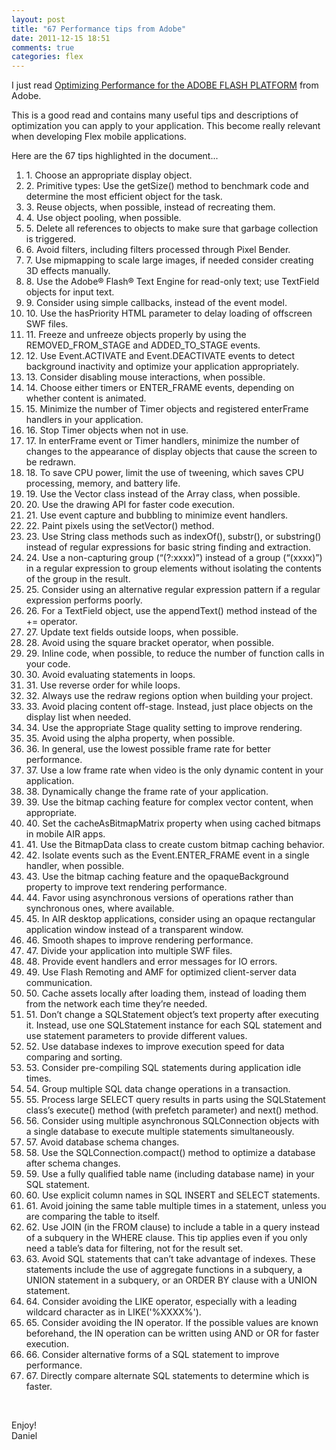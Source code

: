 ```yaml
---
layout: post
title: "67 Performance tips from Adobe"
date: 2011-12-15 18:51
comments: true
categories: flex
---
```


I just read  [Optimizing Performance for the ADOBE FLASH PLATFORM](http://help.adobe.com/en_US/as3/mobile/flashplatform_optimizing_content.pdf) from Adobe.

This is a good read and contains many useful tips and descriptions of optimization you can apply to your application. This become really relevant when developing Flex mobile applications.

Here are the 67 tips highlighted in the document... 

<!--more-->

<ol>
<li>1. Choose an appropriate display object.</li>
<li>2. Primitive types: Use the getSize() method to benchmark code and determine the most efficient object for the task.</li>
<li>3. Reuse objects, when possible, instead of recreating them.</li>
<li>4. Use object pooling, when possible.</li>
<li>5. Delete all references to objects to make sure that garbage collection is triggered.</li>
<li>6. Avoid filters, including filters processed through Pixel Bender.</li>
<li>7. Use mipmapping to scale large images, if needed consider creating 3D effects manually.</li>
<li>8. Use the Adobe® Flash® Text Engine for read-only text; use TextField objects for input text.</li>
<li>9. Consider using simple callbacks, instead of the event model.</li>
<li>10. Use the hasPriority HTML parameter to delay loading of offscreen SWF files.</li>
<li>11. Freeze and unfreeze objects properly by using the REMOVED_FROM_STAGE and ADDED_TO_STAGE events.</li>
<li>12. Use Event.ACTIVATE and Event.DEACTIVATE events to detect background inactivity and optimize your application appropriately.</li>
<li>13. Consider disabling mouse interactions, when possible.</li>
<li>14. Choose either timers or ENTER_FRAME events, depending on whether content is animated.</li>
<li>15. Minimize the number of Timer objects and registered enterFrame handlers in your application.</li>
<li>16. Stop Timer objects when not in use.</li>
<li>17. In enterFrame event or Timer handlers, minimize the number of changes to the appearance of display objects that cause the screen to be redrawn.</li>
<li>18. To save CPU power, limit the use of tweening, which saves CPU processing, memory, and battery life.</li>
<li>19. Use the Vector class instead of the Array class, when possible.</li>
<li>20. Use the drawing API for faster code execution.</li>
<li>21. Use event capture and bubbling to minimize event handlers.</li>
<li>22. Paint pixels using the setVector() method.</li>
<li>23. Use String class methods such as indexOf(), substr(), or substring() instead of regular expressions for basic string finding and extraction.</li>
<li>24. Use a non-capturing group (“(?:xxxx)”) instead of a group (“(xxxx)”) in a regular expression to group elements without isolating the contents of the group in the result.</li>
<li>25. Consider using an alternative regular expression pattern if a regular expression performs poorly.</li>
<li>26. For a TextField object, use the appendText() method instead of the += operator.</li>
<li>27. Update text fields outside loops, when possible.</li>
<li>28. Avoid using the square bracket operator, when possible.</li>
<li>29. Inline code, when possible, to reduce the number of function calls in your code.</li>
<li>30. Avoid evaluating statements in loops.</li>
<li>31. Use reverse order for while loops.</li>
<li>32. Always use the redraw regions option when building your project.</li>
<li>33. Avoid placing content off-stage. Instead, just place objects on the display list when needed.</li>
<li>34. Use the appropriate Stage quality setting to improve rendering.</li>
<li>35. Avoid using the alpha property, when possible.</li>
<li>36. In general, use the lowest possible frame rate for better performance.</li>
<li>37. Use a low frame rate when video is the only dynamic content in your application.</li>
<li>38. Dynamically change the frame rate of your application.</li>
<li>39. Use the bitmap caching feature for complex vector content, when appropriate.</li>
<li>40. Set the cacheAsBitmapMatrix property when using cached bitmaps in mobile AIR apps.</li>
<li>41. Use the BitmapData class to create custom bitmap caching behavior.</li>
<li>42. Isolate events such as the Event.ENTER_FRAME event in a single handler, when possible.</li>
<li>43. Use the bitmap caching feature and the opaqueBackground property to improve text rendering performance.</li>
<li>44. Favor using asynchronous versions of operations rather than synchronous ones, where available.</li>
<li>45. In AIR desktop applications, consider using an opaque rectangular application window instead of a transparent window.</li>
<li>46. Smooth shapes to improve rendering performance.</li>
<li>47. Divide your application into multiple SWF files.</li>
<li>48. Provide event handlers and error messages for IO errors.</li>
<li>49. Use Flash Remoting and AMF for optimized client-server data communication.</li>
<li>50. Cache assets locally after loading them, instead of loading them from the network each time they’re needed.</li>
<li>51. Don’t change a SQLStatement object’s text property after executing it. Instead, use one SQLStatement instance for each SQL statement and use statement parameters to provide different values.</li>
<li>52. Use database indexes to improve execution speed for data comparing and sorting.</li>
<li>53. Consider pre-compiling SQL statements during application idle times.</li>
<li>54. Group multiple SQL data change operations in a transaction.</li>
<li>55. Process large SELECT query results in parts using the SQLStatement class’s execute() method (with prefetch parameter) and next() method.</li>
<li>56. Consider using multiple asynchronous SQLConnection objects with a single database to execute multiple statements simultaneously.</li>
<li>57. Avoid database schema changes.</li>
<li>58. Use the SQLConnection.compact() method to optimize a database after schema changes.</li>
<li>59. Use a fully qualified table name (including database name) in your SQL statement.</li>
<li>60. Use explicit column names in SQL INSERT and SELECT statements.</li>
<li>61. Avoid joining the same table multiple times in a statement, unless you are comparing the table to itself.</li>
<li>62. Use JOIN (in the FROM clause) to include a table in a query instead of a subquery in the WHERE clause. This tip applies even if you only need a table’s data for filtering, not for the result set.</li>
<li>63. Avoid SQL statements that can’t take advantage of indexes. These statements include the use of aggregate functions in a subquery, a UNION statement in a subquery, or an ORDER BY clause with a UNION statement.</li>
<li>64. Consider avoiding the LIKE operator, especially with a leading wildcard character as in LIKE('%XXXX%').</li>
<li>65. Consider avoiding the IN operator. If the possible values are known beforehand, the IN operation can be written using AND or OR for faster execution.</li>
<li>66. Consider alternative forms of a SQL statement to improve performance.</li>
<li>67. Directly compare alternate SQL statements to determine which is faster.</li>
</ol>

<br/>
<p>
Enjoy!<br/>
Daniel
</p>